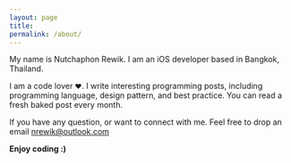 ```yaml
---
layout: page
title:
permalink: /about/
---
```


My name is Nutchaphon Rewik. I am an iOS developer based in Bangkok, Thailand. 

I am a code lover <span style='font-size: 12px;'>❤️</span>. I write interesting programming posts, including programming language, design pattern, and best practice. You can read a fresh baked post every month.

If you have any question, or want to connect with me. Feel free to drop an email [nrewik@outlook.com](nrewik@outlook.com)

**Enjoy coding :)**